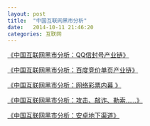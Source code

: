 ```yaml
---
layout: post
title:  "中国互联网黑市分析"
date:   2014-10-11 21:46:20
categories: 互联网
---
```

[《中国互联网黑市分析：QQ信封号产业链》][l1]

[《中国互联网黑市分析：百度竞价单页产业链》][l2]

[《中国互联网黑市分析：网络彩票内幕 》][l3]

[《中国互联网黑市分析：攻击、敲诈、勒索……》][l4]

[《中国互联网黑市分析：安卓地下渠道》][l5]


[l1]: http://www.huxiu.com/article/41190/1.html
[l2]: http://www.huxiu.com/article/41102/1.html
[l3]: http://cn.technode.com/post/2014-09-09/black-market-in-china-caipiao/
[l4]: http://www.huxiu.com/article/43073/1.html
[l5]: http://www.huxiu.com/article/38533/1.html 
